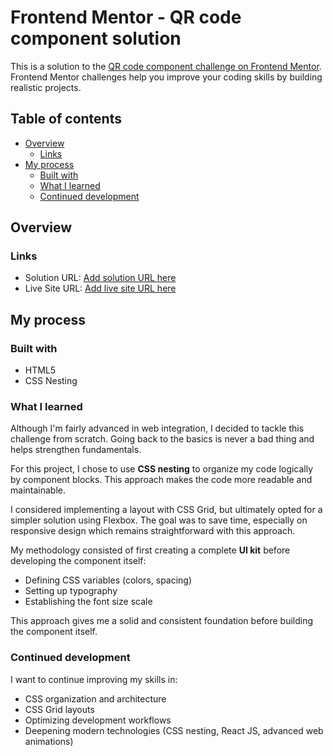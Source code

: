 # Frontend Mentor - QR code component solution

This is a solution to the [QR code component challenge on Frontend Mentor](https://www.frontendmentor.io/challenges/qr-code-component-iux_sIO_H). Frontend Mentor challenges help you improve your coding skills by building realistic projects. 

## Table of contents

- [Overview](#overview)
  - [Links](#links)
- [My process](#my-process)
  - [Built with](#built-with)
  - [What I learned](#what-i-learned)
  - [Continued development](#continued-development)

## Overview

### Links

- Solution URL: [Add solution URL here](https://your-solution-url.com)
- Live Site URL: [Add live site URL here](https://your-live-site-url.com)

## My process

### Built with

- HTML5 
- CSS Nesting

### What I learned

Although I'm fairly advanced in web integration, I decided to tackle this challenge from scratch. Going back to the basics is never a bad thing and helps strengthen fundamentals.

For this project, I chose to use **CSS nesting** to organize my code logically by component blocks. This approach makes the code more readable and maintainable.

I considered implementing a layout with CSS Grid, but ultimately opted for a simpler solution using Flexbox. The goal was to save time, especially on responsive design which remains straightforward with this approach.

My methodology consisted of first creating a complete **UI kit** before developing the component itself:
- Defining CSS variables (colors, spacing)
- Setting up typography
- Establishing the font size scale

This approach gives me a solid and consistent foundation before building the component itself.

### Continued development

I want to continue improving my skills in:
- CSS organization and architecture
- CSS Grid layouts
- Optimizing development workflows
- Deepening modern technologies (CSS nesting, React JS, advanced web animations)